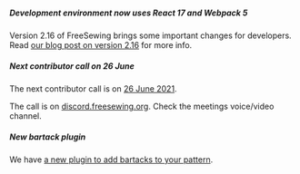 ##### Development environment now uses React 17 and Webpack 5

Version 2.16 of FreeSewing brings some important changes for developers.
Read [our blog post on version 2.16](https://freesewing.org/blog/react-17/) for more info.


##### Next contributor call on 26 June

The next contributor call is on [26 June 2021](https://github.com/freesewing/freesewing/issues/1138).

The call is on [discord.freesewing.org](https://discord.freesewing.org/).
Check the meetings voice/video channel.


##### New bartack plugin

We have [a new plugin to add bartacks to your pattern](https://freesewing.dev/reference/plugins/bartack/).

